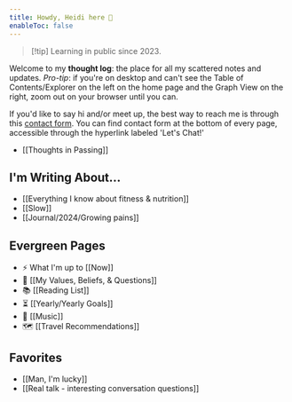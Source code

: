 ```yaml
---
title: Howdy, Heidi here 🤠
enableToc: false
---
```

> [!tip] Learning in public since 2023.

Welcome to my **thought log**: the place for all my scattered notes and updates. *Pro-tip*: if you're on desktop and can't see the Table of Contents/Explorer on the left on the home page and the Graph View on the right, zoom out on your browser until you can.

If you'd like to say hi and/or meet up, the best way to reach me is through this [contact form](https://heidihuang.netlify.app/contact). You can find contact form at the bottom of every page, accessible through the hyperlink labeled 'Let's Chat!'

- [[Thoughts in Passing]]
## I'm Writing About...
- [[Everything I know about fitness & nutrition]]
- [[Slow]]
- [[Journal/2024/Growing pains]]

## Evergreen Pages
- ⚡️ What I'm up to [[Now]]
- 🎯 [[My Values, Beliefs, & Questions]]
- 📚 [[Reading List]]
- ⏳ [[Yearly/Yearly Goals]]
- 🎸 [[Music]]
-  🗺️ [[Travel Recommendations]]

## Favorites
- [[Man, I'm lucky]]
- [[Real talk - interesting conversation questions]]
